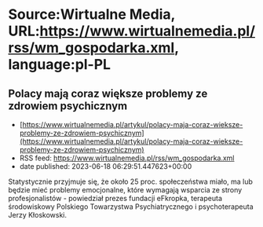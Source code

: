 # Source:Wirtualne Media, URL:https://www.wirtualnemedia.pl/rss/wm_gospodarka.xml, language:pl-PL

## Polacy mają coraz większe problemy ze zdrowiem psychicznym
 - [https://www.wirtualnemedia.pl/artykul/polacy-maja-coraz-wieksze-problemy-ze-zdrowiem-psychicznym](https://www.wirtualnemedia.pl/artykul/polacy-maja-coraz-wieksze-problemy-ze-zdrowiem-psychicznym)
 - RSS feed: https://www.wirtualnemedia.pl/rss/wm_gospodarka.xml
 - date published: 2023-06-18 06:29:51.447623+00:00

Statystycznie przyjmuje się, że około 25 proc. społeczeństwa miało, ma lub będzie mieć problemy emocjonalne, które wymagają wsparcia ze strony profesjonalistów - powiedział prezes fundacji eFkropka, terapeuta środowiskowy Polskiego Towarzystwa Psychiatrycznego i psychoterapeuta Jerzy Kłoskowski.


